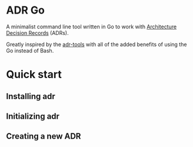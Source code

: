 # ADR Go
A minimalist command line tool written in Go to work with [Architecture Decision Records](http://thinkrelevance.com/blog/2011/11/15/documenting-architecture-decisions) (ADRs).

Greatly inspired by the [adr-tools](https://github.com/npryce/adr-tools) with all of the added benefits of using the Go instead of Bash.

# Quick start
## Installing adr

## Initializing adr

## Creating a new ADR
